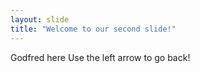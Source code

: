 ```yaml
---
layout: slide
title: "Welcome to our second slide!"
---
```

Godfred here
Use the left arrow to go back!
